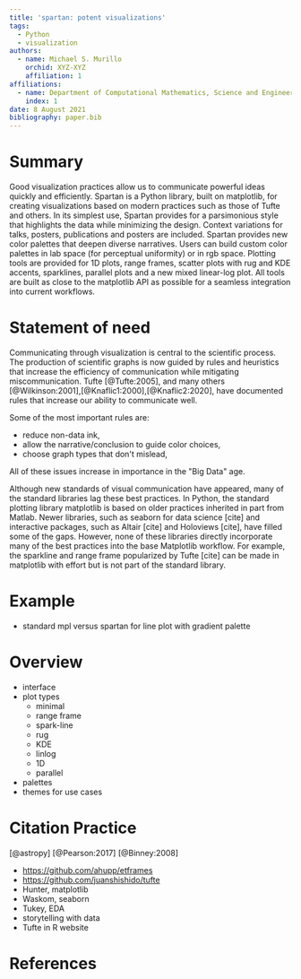 ```yaml
---
title: 'spartan: potent visualizations'
tags:
  - Python
  - visualization
authors:
  - name: Michael S. Murillo
    orchid: XYZ-XYZ
    affiliation: 1
affiliations:
  - name: Department of Computational Mathematics, Science and Engineering, Michigan State University
    index: 1
date: 8 August 2021
bibliography: paper.bib
---
```



# Summary

Good visualization practices allow us to communicate powerful ideas quickly and efficiently. Spartan is a Python library, built on matplotlib, for creating visualizations based on modern practices such as those of Tufte and others. In its simplest use, Spartan provides for a parsimonious style that highlights the data while minimizing the design. Context variations for talks, posters, publications and posters are included. Spartan provides new color palettes that deepen diverse narratives. Users can build custom color palettes in lab space (for perceptual uniformity) or in rgb space. Plotting tools are provided for 1D plots, range frames, scatter plots with rug and KDE accents, sparklines, parallel plots and a new mixed linear-log plot. All tools are built as close to the matplotlib API as possible for a seamless integration into current workflows.



# Statement of need

Communicating through visualization is central to the scientific process. The production of scientific graphs is now guided by rules and heuristics that increase the efficiency of communication while mitigating miscommunication. Tufte [@Tufte:2005], and many others [@Wilkinson:2001],[@Knaflic1:2000],[@Knaflic2:2020], have documented rules that increase our ability to communicate well. 


Some of the most important rules are:
* reduce non-data ink,
* allow the narrative/conclusion to guide color choices,
* choose graph types that don't mislead,

All of these issues increase in importance in the "Big Data" age. 



Although new standards of visual communication have appeared, many of the standard libraries lag these best practices. In Python, the standard plotting library matplotlib is based on older practices inherited in part from Matlab. Newer libraries, such as seaborn for data science [cite] and interactive packages, such as Altair [cite] and Holoviews [cite], have filled some of the gaps. However, none of these libraries directly incorporate many of the best practices into the base Matplotlib workflow. For example, the sparkline and range frame popularized by Tufte [cite] can be made in matplotlib with effort but is not part of the standard library. 




# Example

* standard mpl versus spartan for line plot with gradient palette



# Overview

* interface
* plot types
	* minimal
	* range frame
	* spark-line
	* rug
	* KDE
	* linlog
	* 1D
	* parallel
* palettes
* themes for use cases

# Citation Practice

[@astropy]
[@Pearson:2017]
[@Binney:2008]


* https://github.com/ahupp/etframes
* https://github.com/juanshishido/tufte
* Hunter, matplotlib
* Waskom, seaborn
* Tukey, EDA
* storytelling with data
* Tufte in R website


# References
